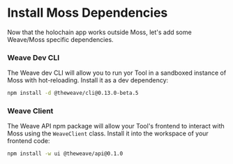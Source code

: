 # Install Moss Dependencies

Now that the holochain app works outside Moss, let's add some Weave/Moss specific dependencies.

### Weave Dev CLI

<!-- VERSION_REPLACE -->

The Weave dev CLI will allow you to run yor Tool in a sandboxed instance of Moss with hot-reloading. Install it as a dev dependency:

```bash
npm install -d @theweave/cli@0.13.0-beta.5
```

### Weave Client

<!-- VERSION_REPLACE -->

The Weave API npm package will allow your Tool's frontend to interact with Moss using the `WeaveClient` class. Install it into the workspace of your frontend code:

```bash
npm install -w ui @theweave/api@0.1.0
```
